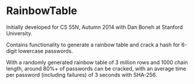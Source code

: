 RainbowTable
============

Initially developed for CS 55N, Autumn 2014 with Dan Boneh at Stanford University.

Contains functionality to generate a rainbow table and crack a hash for 6-digit lowercase passwords.

With a randomly generated rainbow table of 3 million rows and 1000 chain length, around 80%+ of passwords can be cracked, with an average time per password (including failures) of 3 seconds with SHA-256.